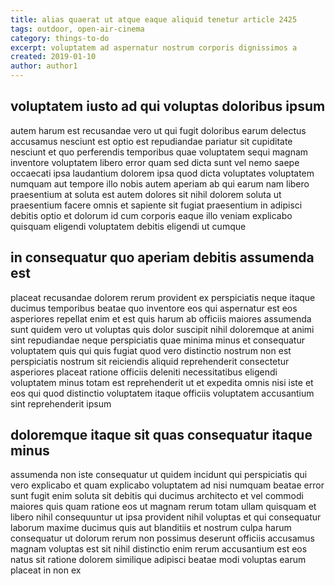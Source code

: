 ```yaml
---
title: alias quaerat ut atque eaque aliquid tenetur article 2425
tags: outdoor, open-air-cinema
category: things-to-do
excerpt: voluptatem ad aspernatur nostrum corporis dignissimos a
created: 2019-01-10
author: author1
---
```


## voluptatem iusto ad qui voluptas doloribus ipsum

autem harum est recusandae vero ut qui fugit doloribus earum delectus accusamus nesciunt est optio est repudiandae pariatur sit cupiditate nesciunt et quo perferendis temporibus quae voluptatem sequi magnam inventore voluptatem libero error quam sed dicta sunt vel nemo saepe occaecati ipsa laudantium dolorem ipsa quod dicta voluptates voluptatem numquam aut tempore illo nobis autem aperiam ab qui earum nam libero praesentium at soluta est autem dolores sit nihil dolorem soluta ut praesentium facere omnis et sapiente sit fugiat praesentium in adipisci debitis optio et dolorum id cum corporis eaque illo veniam explicabo quisquam eligendi voluptatem debitis eligendi ut cumque

## in consequatur quo aperiam debitis assumenda est

placeat recusandae dolorem rerum provident ex perspiciatis neque itaque ducimus temporibus beatae quo inventore eos qui aspernatur est eos asperiores repellat enim et est quis harum ab officiis maiores assumenda sunt quidem vero ut voluptas quis dolor suscipit nihil doloremque at animi sint repudiandae neque perspiciatis quae minima minus et consequatur voluptatem quis qui quis fugiat quod vero distinctio nostrum non est perspiciatis nostrum sit reiciendis aliquid reprehenderit consectetur asperiores placeat ratione officiis deleniti necessitatibus eligendi voluptatem minus totam est reprehenderit ut et expedita omnis nisi iste et eos qui quod distinctio voluptatem itaque officiis voluptatem accusantium sint reprehenderit ipsum

## doloremque itaque sit quas consequatur itaque minus

assumenda non iste consequatur ut quidem incidunt qui perspiciatis qui vero explicabo et quam explicabo voluptatem ad nisi numquam beatae error sunt fugit enim soluta sit debitis qui ducimus architecto et vel commodi maiores quis quam ratione eos ut magnam rerum totam ullam quisquam et libero nihil consequuntur ut ipsa provident nihil voluptas et qui consequatur laborum maxime ducimus quis aut blanditiis et nostrum culpa harum consequatur ut dolorum rerum non possimus deserunt officiis accusamus magnam voluptas est sit nihil distinctio enim rerum accusantium est eos natus sit ratione dolorem similique adipisci beatae modi voluptas earum placeat in non ex

